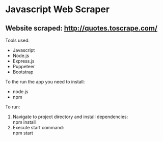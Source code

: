 # Javascript Web Scraper
## Website scraped: http://quotes.toscrape.com/

Tools used:
- Javascript
- Node.js
- Express.js
- Puppeteer
- Bootstrap

To the run the app you need to install:
- node.js
- npm

To run:
1. Navigate to project directory and install dependencies: <br>
npm install
2. Execute start command: <br>
npm start
